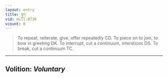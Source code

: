 ```yaml
---
layout: entry
title: སྟུད་
vid: Hill:0736
vcount: 0
---
```

> To repeat, reiterate, give, offer repeatedly CD\. To piece on to join, to bow in greeting DK\. To interrupt, cut a continuum, interstices DS\. To break, cut a continuum TC\.

---
Volition: _Voluntary_
---

